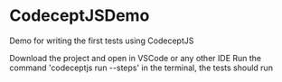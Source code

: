 # CodeceptJSDemo
Demo for writing the first tests using CodeceptJS

Download the project and open in VSCode or any other IDE
Run the command 'codeceptjs run --steps' in the terminal, the tests should run

